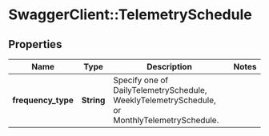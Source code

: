 # SwaggerClient::TelemetrySchedule

## Properties
Name | Type | Description | Notes
------------ | ------------- | ------------- | -------------
**frequency_type** | **String** | Specify one of DailyTelemetrySchedule, WeeklyTelemetrySchedule, or MonthlyTelemetrySchedule. | 



